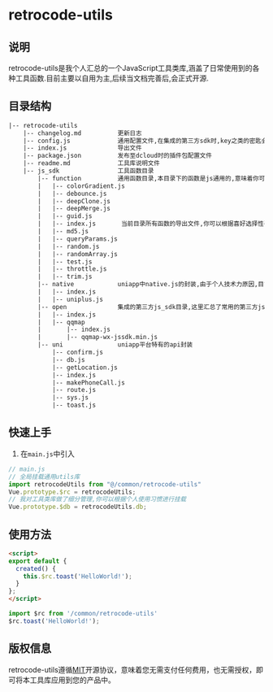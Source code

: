 # retrocode-utils

## 说明

retrocode-utils是我个人汇总的一个JavaScript工具类库,涵盖了日常使用到的各种工具函数.目前主要以自用为主,后续当文档完善后,会正式开源.

## 目录结构

```html
|-- retrocode-utils
    |-- changelog.md          更新日志
    |-- config.js             通用配置文件,在集成的第三方sdk时,key之类的密匙会统一在此处配置
    |-- index.js              导出文件
    |-- package.json          发布至dcloud时的插件包配置文件
    |-- readme.md             工具库说明文件
    |-- js_sdk                工具函数目录
        |-- function          通用函数目录,本目录下的函数是js通用的,意味着你可以在任何运行js的平台上使用这些函数
        |   |-- colorGradient.js
        |   |-- debounce.js
        |   |-- deepClone.js
        |   |-- deepMerge.js
        |   |-- guid.js
        |   |-- index.js       当前目录所有函数的导出文件,你可以根据喜好选择性引入
        |   |-- md5.js
        |   |-- queryParams.js
        |   |-- random.js
        |   |-- randomArray.js
        |   |-- test.js
        |   |-- throttle.js
        |   |-- trim.js
        |-- native            uniapp中native.js的封装,由于个人技术力原因,目前只支持了安卓端常用原生函数
        |   |-- index.js
        |   |-- uniplus.js
        |-- open              集成的第三方js_sdk目录,这里汇总了常用的第三方jssdk,如腾讯位置服务等
        |   |-- index.js
        |   |-- qqmap
        |       |-- index.js
        |       |-- qqmap-wx-jssdk.min.js
        |-- uni               uniapp平台特有的api封装
            |-- confirm.js
            |-- db.js
            |-- getLocation.js
            |-- index.js
            |-- makePhoneCall.js
            |-- route.js
            |-- sys.js
            |-- toast.js
```

## 快速上手

1. 在`main.js`中引入
```js
// main.js
// 全局挂载通用utils库
import retrocodeUtils from "@/common/retrocode-utils"
Vue.prototype.$rc = retrocodeUtils;
// 我对工具类库做了细分管理,你可以根据个人使用习惯进行挂载
Vue.prototype.$db = retrocodeUtils.db;
```

## 使用方法

```html
<script>
export default {
  created() {
    this.$rc.toast('HelloWorld!');
  }
};
</script>
```

```js
import $rc from '/common/retrocode-utils'
$rc.toast('HelloWorld!');
```

## 版权信息
retrocode-utils遵循[MIT](https://en.wikipedia.org/wiki/MIT_License)开源协议，意味着您无需支付任何费用，也无需授权，即可将本工具库应用到您的产品中。
